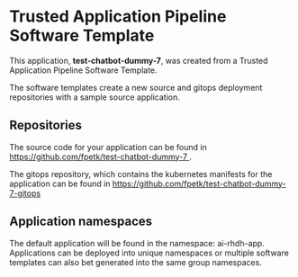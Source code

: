# Trusted Application Pipeline Software Template

This application, **test-chatbot-dummy-7**, was created from a Trusted Application Pipeline Software Template.

The software templates create a new source and gitops deployment repositories with a sample source application. 

## Repositories

The source code for your application can be found in [https://github.com/fpetk/test-chatbot-dummy-7 ](https://github.com/fpetk/test-chatbot-dummy-7 ).
 
The gitops repository, which contains the kubernetes manifests for the application can be found in 
[https://github.com/fpetk/test-chatbot-dummy-7-gitops ](https://github.com/fpetk/test-chatbot-dummy-7-gitops ) 

## Application namespaces 

The default application will be found in the namespace: ai-rhdh-app. Applications can be deployed into unique namespaces or multiple software templates can also bet generated into the same group namespaces.  
